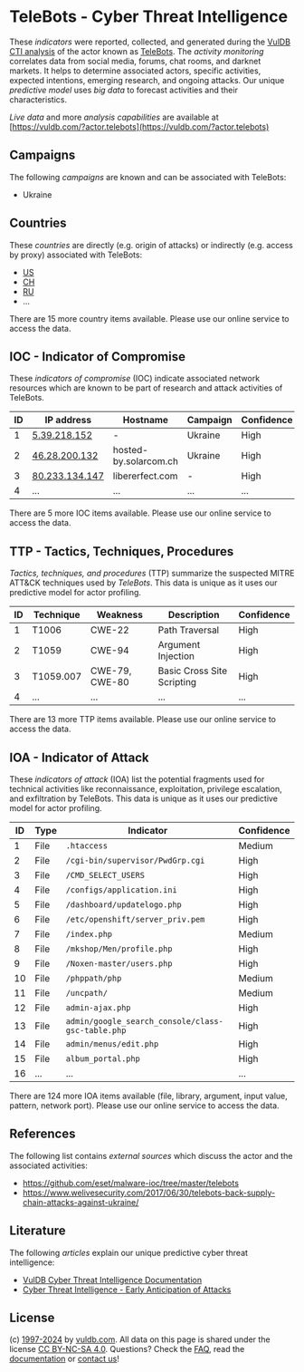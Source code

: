 # TeleBots - Cyber Threat Intelligence

These _indicators_ were reported, collected, and generated during the [VulDB CTI analysis](https://vuldb.com/?kb.cti) of the actor known as [TeleBots](https://vuldb.com/?actor.telebots). The _activity monitoring_ correlates data from social media, forums, chat rooms, and darknet markets. It helps to determine associated actors, specific activities, expected intentions, emerging research, and ongoing attacks. Our unique _predictive model_ uses _big data_ to forecast activities and their characteristics.

_Live data_ and more _analysis capabilities_ are available at [https://vuldb.com/?actor.telebots](https://vuldb.com/?actor.telebots)

## Campaigns

The following _campaigns_ are known and can be associated with TeleBots:

* Ukraine

## Countries

These _countries_ are directly (e.g. origin of attacks) or indirectly (e.g. access by proxy) associated with TeleBots:

* [US](https://vuldb.com/?country.us)
* [CH](https://vuldb.com/?country.ch)
* [RU](https://vuldb.com/?country.ru)
* ...

There are 15 more country items available. Please use our online service to access the data.

## IOC - Indicator of Compromise

These _indicators of compromise_ (IOC) indicate associated network resources which are known to be part of research and attack activities of TeleBots.

ID | IP address | Hostname | Campaign | Confidence
-- | ---------- | -------- | -------- | ----------
1 | [5.39.218.152](https://vuldb.com/?ip.5.39.218.152) | - | Ukraine | High
2 | [46.28.200.132](https://vuldb.com/?ip.46.28.200.132) | hosted-by.solarcom.ch | Ukraine | High
3 | [80.233.134.147](https://vuldb.com/?ip.80.233.134.147) | libererfect.com | - | High
4 | ... | ... | ... | ...

There are 5 more IOC items available. Please use our online service to access the data.

## TTP - Tactics, Techniques, Procedures

_Tactics, techniques, and procedures_ (TTP) summarize the suspected MITRE ATT&CK techniques used by _TeleBots_. This data is unique as it uses our predictive model for actor profiling.

ID | Technique | Weakness | Description | Confidence
-- | --------- | -------- | ----------- | ----------
1 | T1006 | CWE-22 | Path Traversal | High
2 | T1059 | CWE-94 | Argument Injection | High
3 | T1059.007 | CWE-79, CWE-80 | Basic Cross Site Scripting | High
4 | ... | ... | ... | ...

There are 13 more TTP items available. Please use our online service to access the data.

## IOA - Indicator of Attack

These _indicators of attack_ (IOA) list the potential fragments used for technical activities like reconnaissance, exploitation, privilege escalation, and exfiltration by TeleBots. This data is unique as it uses our predictive model for actor profiling.

ID | Type | Indicator | Confidence
-- | ---- | --------- | ----------
1 | File | `.htaccess` | Medium
2 | File | `/cgi-bin/supervisor/PwdGrp.cgi` | High
3 | File | `/CMD_SELECT_USERS` | High
4 | File | `/configs/application.ini` | High
5 | File | `/dashboard/updatelogo.php` | High
6 | File | `/etc/openshift/server_priv.pem` | High
7 | File | `/index.php` | Medium
8 | File | `/mkshop/Men/profile.php` | High
9 | File | `/Noxen-master/users.php` | High
10 | File | `/phppath/php` | Medium
11 | File | `/uncpath/` | Medium
12 | File | `admin-ajax.php` | High
13 | File | `admin/google_search_console/class-gsc-table.php` | High
14 | File | `admin/menus/edit.php` | High
15 | File | `album_portal.php` | High
16 | ... | ... | ...

There are 124 more IOA items available (file, library, argument, input value, pattern, network port). Please use our online service to access the data.

## References

The following list contains _external sources_ which discuss the actor and the associated activities:

* https://github.com/eset/malware-ioc/tree/master/telebots
* https://www.welivesecurity.com/2017/06/30/telebots-back-supply-chain-attacks-against-ukraine/

## Literature

The following _articles_ explain our unique predictive cyber threat intelligence:

* [VulDB Cyber Threat Intelligence Documentation](https://vuldb.com/?kb.cti)
* [Cyber Threat Intelligence - Early Anticipation of Attacks](https://www.scip.ch/en/?labs.20201022)

## License

(c) [1997-2024](https://vuldb.com/?kb.changelog) by [vuldb.com](https://vuldb.com/?kb.about). All data on this page is shared under the license [CC BY-NC-SA 4.0](https://creativecommons.org/licenses/by-nc-sa/4.0/). Questions? Check the [FAQ](https://vuldb.com/?kb.faq), read the [documentation](https://vuldb.com/?kb) or [contact us](https://vuldb.com/?contact)!
